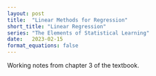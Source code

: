 ```yaml
---
layout: post
title:  "Linear Methods for Regression"
short_title: "Linear Regression"
series: "The Elements of Statistical Learning"
date:   2023-02-15
format_equations: false
---
```


Working notes from chapter 3 of the textbook. 
